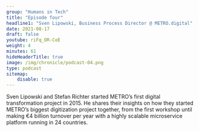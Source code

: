 ```yaml
---
group: "Humans in Tech"
title: "Episode four"
headline1: "Sven Lipowski, Business Process Director @ METRO.digital"
date: 2021-08-17
draft: false
youtube: riFq_OR-CoE
weight: 4
minutes: 61
hideHeaderTitle: true
image: /img/chronicle/podcast-04.png
type: podcast
sitemap:
    disable: true
---
```


Sven Lipowski and Stefan Richter started METRO’s first digital transformation project in 2015. He shares their insights on how they started METRO’s biggest digitization project together, from the first workshop until making €4 billion turnover per year with a highly scalable microservice platform running in 24 countries.
